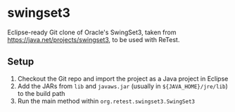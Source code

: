 # swingset3

Eclipse-ready Git clone of Oracle's SwingSet3, taken from https://java.net/projects/swingset3, to be used with ReTest.

## Setup

1. Checkout the Git repo and import the project as a Java project in Eclipse
1. Add the JARs from `lib` and `javaws.jar` (usually in `${JAVA_HOME}/jre/lib`) to the build path
1. Run the main method within `org.retest.swingset3.SwingSet3`
